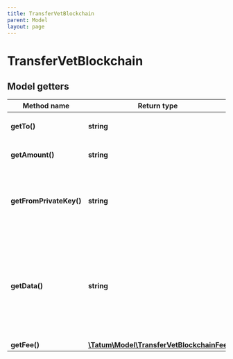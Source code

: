```yaml
---
title: TransferVetBlockchain
parent: Model
layout: page
---
```


# TransferVetBlockchain

## Model getters

Method name | Return type | Description | Notes
------------ | ------------- | ------------- | -------------
**getTo()** | **string** | Blockchain address to send assets | ex.: `0x687422eEA2cB73B5d3e242bA5456b782919AFc85`
**getAmount()** | **string** | Amount to be sent in VET | ex.: `100000`
**getFromPrivateKey()** | **string** | Private key of sender address. Private key, or signature Id must be present. | ex.: `0x05e150c73f1920ec14caa1e0b6aa09940899678051a78542840c2668ce5080c2`
**getData()** | **string** | Additional data that can be passed to a blockchain transaction as a data property; must be in the hexadecimal format | ex.: `4d79206e6f746520746f2074686520726563697069656e74` [optional]
**getFee()** | [**\Tatum\Model\TransferVetBlockchainFee**](../TransferVetBlockchainFee) |  | ex.: `null` [optional]


